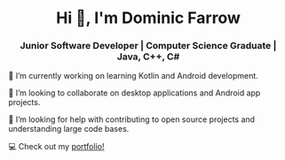 <h1 align="center"> Hi 👋, I'm Dominic Farrow </h1>
<h3 align="center"> Junior Software Developer | Computer Science Graduate | Java, C++, C# </h3>

🔭 I’m currently working on learning Kotlin and Android development.

👯 I’m looking to collaborate on desktop applications and Android app projects.

🤔 I’m looking for help with contributing to open source projects and understanding large code bases.

💻 Check out my [portfolio!](https://dfarrow00.github.io/)

<!--
**dfarrow00/dfarrow00** is a ✨ _special_ ✨ repository because its `README.md` (this file) appears on your GitHub profile.

Here are some ideas to get you started:

- 🔭 I’m currently working on ...
- 🌱 I’m currently learning ...
- 👯 I’m looking to collaborate on ...
- 🤔 I’m looking for help with ...
- 💬 Ask me about ...
- 📫 How to reach me: ...
- 😄 Pronouns: ...
- ⚡ Fun fact: ...
-->
